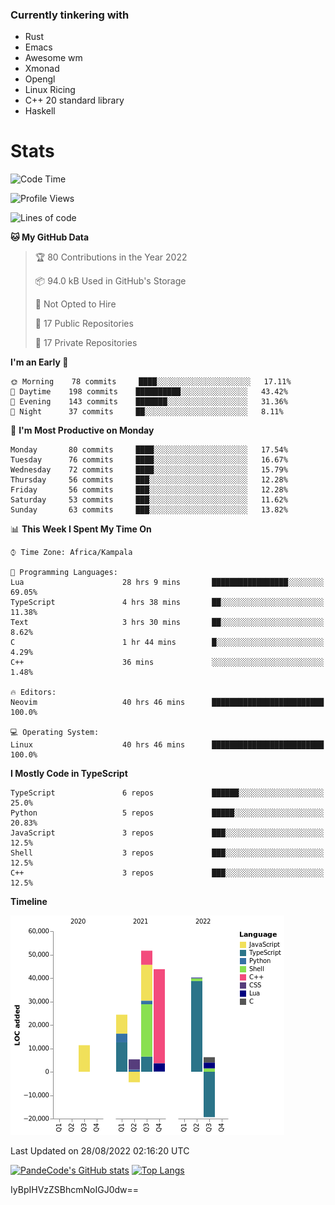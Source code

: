 ### Currently tinkering with
 - Rust
 - Emacs
 - Awesome wm
 - Xmonad
 - Opengl
 - Linux Ricing
 - C++ 20 standard library
 - Haskell

# Stats
<!--START_SECTION:waka-->
![Code Time](http://img.shields.io/badge/Code%20Time-332%20hrs%2020%20mins-blue)

![Profile Views](http://img.shields.io/badge/Profile%20Views-0-blue)

![Lines of code](https://img.shields.io/badge/From%20Hello%20World%20I%27ve%20Written-158%20Thousand%20lines%20of%20code-blue)

**🐱 My GitHub Data** 

> 🏆 80 Contributions in the Year 2022
 > 
> 📦 94.0 kB Used in GitHub's Storage 
 > 
> 🚫 Not Opted to Hire
 > 
> 📜 17 Public Repositories 
 > 
> 🔑 17 Private Repositories  
 > 
**I'm an Early 🐤** 

```text
🌞 Morning    78 commits     ████░░░░░░░░░░░░░░░░░░░░░   17.11% 
🌆 Daytime    198 commits    ██████████░░░░░░░░░░░░░░░   43.42% 
🌃 Evening    143 commits    ███████░░░░░░░░░░░░░░░░░░   31.36% 
🌙 Night      37 commits     ██░░░░░░░░░░░░░░░░░░░░░░░   8.11%

```
📅 **I'm Most Productive on Monday** 

```text
Monday       80 commits     ████░░░░░░░░░░░░░░░░░░░░░   17.54% 
Tuesday      76 commits     ████░░░░░░░░░░░░░░░░░░░░░   16.67% 
Wednesday    72 commits     ████░░░░░░░░░░░░░░░░░░░░░   15.79% 
Thursday     56 commits     ███░░░░░░░░░░░░░░░░░░░░░░   12.28% 
Friday       56 commits     ███░░░░░░░░░░░░░░░░░░░░░░   12.28% 
Saturday     53 commits     ███░░░░░░░░░░░░░░░░░░░░░░   11.62% 
Sunday       63 commits     ███░░░░░░░░░░░░░░░░░░░░░░   13.82%

```


📊 **This Week I Spent My Time On** 

```text
⌚︎ Time Zone: Africa/Kampala

💬 Programming Languages: 
Lua                      28 hrs 9 mins       █████████████████░░░░░░░░   69.05% 
TypeScript               4 hrs 38 mins       ██░░░░░░░░░░░░░░░░░░░░░░░   11.38% 
Text                     3 hrs 30 mins       ██░░░░░░░░░░░░░░░░░░░░░░░   8.62% 
C                        1 hr 44 mins        █░░░░░░░░░░░░░░░░░░░░░░░░   4.29% 
C++                      36 mins             ░░░░░░░░░░░░░░░░░░░░░░░░░   1.48%

🔥 Editors: 
Neovim                   40 hrs 46 mins      █████████████████████████   100.0%

💻 Operating System: 
Linux                    40 hrs 46 mins      █████████████████████████   100.0%

```

**I Mostly Code in TypeScript** 

```text
TypeScript               6 repos             ██████░░░░░░░░░░░░░░░░░░░   25.0% 
Python                   5 repos             █████░░░░░░░░░░░░░░░░░░░░   20.83% 
JavaScript               3 repos             ███░░░░░░░░░░░░░░░░░░░░░░   12.5% 
Shell                    3 repos             ███░░░░░░░░░░░░░░░░░░░░░░   12.5% 
C++                      3 repos             ███░░░░░░░░░░░░░░░░░░░░░░   12.5%

```


**Timeline**

![Chart not found](https://raw.githubusercontent.com/PandeCode/PandeCode/main/charts/bar_graph.png) 


 Last Updated on 28/08/2022 02:16:20 UTC
<!--END_SECTION:waka-->
[![PandeCode's GitHub stats](https://github-readme-stats.vercel.app/api?username=PandeCode&theme=dracula&hide_border=true&show_icons=true)](https://github.com/anuraghazra/github-readme-stats)
[![Top Langs](https://github-readme-stats.vercel.app/api/top-langs/?username=PandeCode&layout=compact&theme=dracula&hide_border=true)](https://github.com/anuraghazra/github-readme-stats)

IyBpIHVzZSBhcmNoIGJ0dw==
